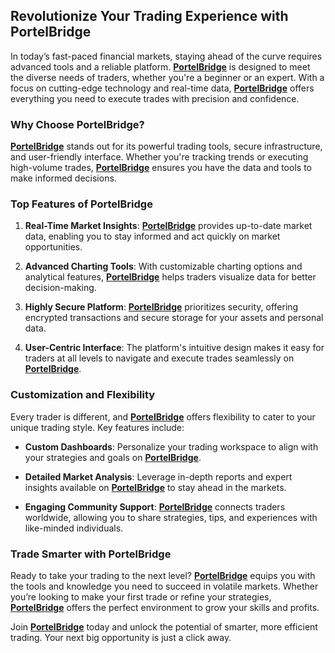 ## Revolutionize Your Trading Experience with PortelBridge

In today’s fast-paced financial markets, staying ahead of the curve requires advanced tools and a reliable platform. [**PortelBridge**](https://portelbrldge.com) is designed to meet the diverse needs of traders, whether you're a beginner or an expert. With a focus on cutting-edge technology and real-time data, [**PortelBridge**](https://portelbrldge.com) offers everything you need to execute trades with precision and confidence.

### Why Choose PortelBridge?

[**PortelBridge**](https://portelbrldge.com) stands out for its powerful trading tools, secure infrastructure, and user-friendly interface. Whether you're tracking trends or executing high-volume trades, [**PortelBridge**](https://portelbrldge.com) ensures you have the data and tools to make informed decisions.

### Top Features of PortelBridge

1. **Real-Time Market Insights**: [**PortelBridge**](https://portelbrldge.com) provides up-to-date market data, enabling you to stay informed and act quickly on market opportunities.

2. **Advanced Charting Tools**: With customizable charting options and analytical features, [**PortelBridge**](https://portelbrldge.com) helps traders visualize data for better decision-making.

3. **Highly Secure Platform**: [**PortelBridge**](https://portelbrldge.com) prioritizes security, offering encrypted transactions and secure storage for your assets and personal data.

4. **User-Centric Interface**: The platform's intuitive design makes it easy for traders at all levels to navigate and execute trades seamlessly on [**PortelBridge**](https://portelbrldge.com).

### Customization and Flexibility

Every trader is different, and [**PortelBridge**](https://portelbrldge.com) offers flexibility to cater to your unique trading style. Key features include:

- **Custom Dashboards**: Personalize your trading workspace to align with your strategies and goals on [**PortelBridge**](https://portelbrldge.com).

- **Detailed Market Analysis**: Leverage in-depth reports and expert insights available on [**PortelBridge**](https://portelbrldge.com) to stay ahead in the markets.

- **Engaging Community Support**: [**PortelBridge**](https://portelbrldge.com) connects traders worldwide, allowing you to share strategies, tips, and experiences with like-minded individuals.

### Trade Smarter with PortelBridge

Ready to take your trading to the next level? [**PortelBridge**](https://portelbrldge.com) equips you with the tools and knowledge you need to succeed in volatile markets. Whether you’re looking to make your first trade or refine your strategies, [**PortelBridge**](https://portelbrldge.com) offers the perfect environment to grow your skills and profits.

Join [**PortelBridge**](https://portelbrldge.com) today and unlock the potential of smarter, more efficient trading. Your next big opportunity is just a click away.
